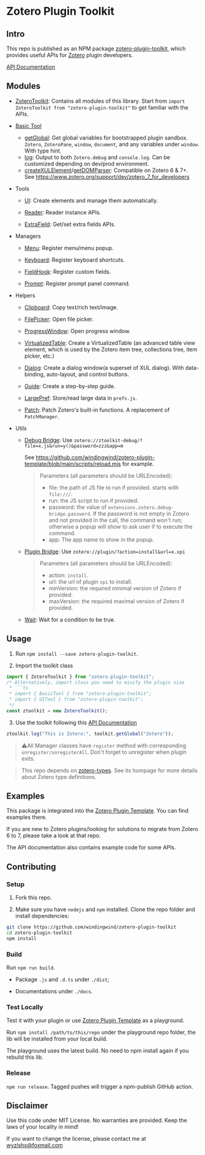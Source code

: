 # Zotero Plugin Toolkit

## Intro

This repo is published as an NPM package [zotero-plugin-toolkit](https://www.npmjs.com/package/zotero-plugin-toolkit), which provides useful APIs for [Zotero](https://www.zotero.org/) plugin developers.

[API Documentation](docs/index.md)

## Modules

- [ZoteroToolkit](docs/zotero-plugin-toolkit.zoterotoolkit.md): Contains all modules of this library. Start from `import ZoteroToolkit from "zotero-plugin-toolkit"` to get familiar with the APIs.

- [Basic Tool](docs/zotero-plugin-toolkit.basictool.md)

  - [getGlobal](docs/zotero-plugin-toolkit.basictool-getglobal_12.md): Get global variables for bootstrapped plugin sandbox. `Zotero`, `ZoteroPane`, `window`, `document`, and any variables under `window`. With type hint.
  - [log](docs/zotero-plugin-toolkit.basictool.log.md): Output to both `Zotero.debug` and `console.log`. Can be customized depending on dev/prod environment.
  - [createXULElement](docs/zotero-plugin-toolkit.basictool.createxulelement.md)/[getDOMParser](docs/zotero-plugin-toolkit.basictool.getdomparser.md): Compatible on Zotero 6 & 7+. See https://www.zotero.org/support/dev/zotero_7_for_developers

- Tools

  - [UI](docs/zotero-plugin-toolkit.uitool.md): Create elements and manage them automatically.

  - [Reader](docs/zotero-plugin-toolkit.readertool.md): Reader instance APIs.

  - [ExtraField](docs/zotero-plugin-toolkit.extrafieldtool.md): Get/set extra fields APIs.

- Managers

  - [Menu](docs/zotero-plugin-toolkit.menumanager.md): Register menu/menu popup.

  - [Keyboard](docs/zotero-plugin-toolkit.keyboardmanager.md): Register keyboard shortcuts.

  - [FieldHook](docs/zotero-plugin-toolkit.fieldhookmanager.md): Register custom fields.

  - [Prompt](docs/zotero-plugin-toolkit.promptmanager.md): Register prompt panel command.

- Helpers

  - [Clipboard](docs/zotero-plugin-toolkit.clibpoardhelper.md): Copy text/rich text/image.

  - [FilePicker](docs/zotero-plugin-toolkit.filepickerhelper.md): Open file picker.

  - [ProgressWindow](docs/zotero-plugin-toolkit.progresswindowhelper.md): Open progress window.

  - [VirtualizedTable](docs/zotero-plugin-toolkit.virtualizedtablehelper.md): Create a VirtualizedTable (an advanced table view element, which is used by the Zotero item tree, collections tree, item picker, etc.)

  - [Dialog](docs/zotero-plugin-toolkit.dialoghelper.md): Create a dialog window(a superset of XUL dialog). With data-binding, auto-layout, and control buttons.

  - [Guide](docs/zotero-plugin-toolkit.guidehelper.md): Create a step-by-step guide.

  - [LargePref](docs/zotero-plugin-toolkit.largeprefhelper.md): Store/read large data in `prefs.js`.

  - [Patch](docs/zotero-plugin-toolkit.patchhelper.md): Patch Zotero's built-in functions. A replacement of `PatchManager`.

- Utils

  - [Debug Bridge](src/utils/debugBridge.ts): Use `zotero://ztoolkit-debug/?file=x.js&run=y()&password=zzz&app=m`

    See https://github.com/windingwind/zotero-plugin-template/blob/main/scripts/reload.mjs for example.

    > Parameters (all parameters should be URLEncoded):
    >
    > - file: the path of JS file to run if provided. starts with `file:///`.
    > - run: the JS script to run if provided.
    > - password: the value of `extensions.zotero.debug-bridge.password`. If the password is not empty in Zotero and not provided in the call, the command won't run; otherwise a popup will show to ask user if to execute the command.
    > - app: The app name to show in the popup.

  - [Plugin Bridge](src/utils/pluginBridge.ts): Use `zotero://plugin/?action=install&url=x.xpi`

    > Parameters (all parameters should be URLEncoded):
    >
    > - action: `install`.
    > - url: the url of plugin `xpi` to install.
    > - minVersion: the required minimal version of Zotero if provided.
    > - maxVersion: the required maximal version of Zotero if provided.

  - [Wait](src/utils/wait.ts): Wait for a condition to be true.

## Usage

1. Run `npm install --save zotero-plugin-toolkit`.

2. Import the toolkit class

````ts
import { ZoteroToolkit } from "zotero-plugin-toolkit";
/* Alternatively, import class you need to minify the plugin size
 * ```ts
 * import { BasicTool } from "zotero-plugin-toolkit";
 * import { UITool } from "zotero-plugin-toolkit";
 */
const ztoolkit = new ZoteroToolkit();
````

3. Use the toolkit following this [API Documentation](./docs/index.md)

```ts
ztoolkit.log("This is Zotero:", toolkit.getGlobal("Zotero"));
```

> ⚠️All Manager classes have `register` method with corresponding `unregister/unregisterAll`. Don't forget to unregister when plugin exits.

> This repo depends on [zotero-types](https://github.com/windingwind/zotero-types). See its hompage for more details about Zotero type definitions.

## Examples

This package is integrated into the [Zotero Plugin Template](https://github.com/windingwind/zotero-plugin-template/). You can find examples there.

If you are new to Zotero plugins/looking for solutions to migrate from Zotero 6 to 7, please take a look at that repo.

The API documentation also contains example code for some APIs.

## Contributing

### Setup

1. Fork this repo.

2. Make sure you have `nodejs` and `npm` installed. Clone the repo folder and install dependencies:

```bash
git clone https://github.com/windingwind/zotero-plugin-toolkit
cd zotero-plugin-toolkit
npm install
```

### Build

Run `npm run build`.

- Package `.js` and `.d.ts` under `./dist`;

- Documentations under `./docs`.

### Test Locally

Test it with your plugin or use [Zotero Plugin Template](https://github.com/windingwind/zotero-plugin-template/) as a playground.

Run `npm install /path/to/this/repo` under the playground repo folder, the lib will be installed from your local build.

The playground uses the latest build. No need to npm install again if you rebuild this lib.

### Release

`npm run release`. Tagged pushes will trigger a npm-publish GitHub action.

## Disclaimer

Use this code under MIT License. No warranties are provided. Keep the laws of your locality in mind!

If you want to change the license, please contact me at wyzlshx@foxmail.com
